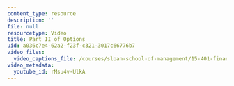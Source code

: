 ```yaml
---
content_type: resource
description: ''
file: null
resourcetype: Video
title: Part II of Options
uid: a036c7e4-62a2-f23f-c321-3017c66776b7
video_files:
  video_captions_file: /courses/sloan-school-of-management/15-401-finance-theory-i-fall-2008/video-lectures-and-slides/options/part-ii-of-options/rMsu4v-UlkA.vtt
video_metadata:
  youtube_id: rMsu4v-UlkA
---
```

